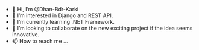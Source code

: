 - 👋 Hi, I’m @Dhan-Bdr-Karki
- 👀 I’m interested in Django and REST API.
- 🌱 I’m currently learning .NET Framework.
- 💞️ I’m looking to collaborate on the new exciting project if the idea seems innovative.
- 📫 How to reach me ...

<!---
Dhan-Bdr-Karki/Dhan-Bdr-Karki is a ✨ special ✨ repository because its `README.md` (this file) appears on your GitHub profile.
You can click the Preview link to take a look at your changes.
--->
